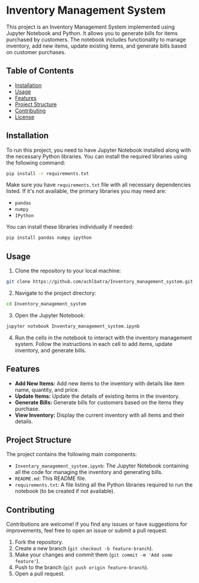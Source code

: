 
# Inventory Management System

This project is an Inventory Management System implemented using Jupyter Notebook and Python. It allows you to generate bills for items purchased by customers. The notebook includes functionality to manage inventory, add new items, update existing items, and generate bills based on customer purchases.

## Table of Contents

- [Installation](#installation)
- [Usage](#usage)
- [Features](#features)
- [Project Structure](#project-structure)
- [Contributing](#contributing)
- [License](#license)

## Installation

To run this project, you need to have Jupyter Notebook installed along with the necessary Python libraries. You can install the required libraries using the following command:

```bash
pip install -r requirements.txt
```

Make sure you have `requirements.txt` file with all necessary dependencies listed. If it's not available, the primary libraries you may need are:

- `pandas`
- `numpy`
- `IPython`

You can install these libraries individually if needed:

```bash
pip install pandas numpy ipython
```

## Usage

1. Clone the repository to your local machine:

```bash
git clone https://github.com/achlbatra/Inventory_management_system.git
```

2. Navigate to the project directory:

```bash
cd Inventory_management_system
```

3. Open the Jupyter Notebook:

```bash
jupyter notebook Inventary_management_system.ipynb
```

4. Run the cells in the notebook to interact with the inventory management system. Follow the instructions in each cell to add items, update inventory, and generate bills.

## Features

- **Add New Items:** Add new items to the inventory with details like item name, quantity, and price.
- **Update Items:** Update the details of existing items in the inventory.
- **Generate Bills:** Generate bills for customers based on the items they purchase.
- **View Inventory:** Display the current inventory with all items and their details.

## Project Structure

The project contains the following main components:

- `Inventary_management_system.ipynb`: The Jupyter Notebook containing all the code for managing the inventory and generating bills.
- `README.md`: This README file.
- `requirements.txt`: A file listing all the Python libraries required to run the notebook (to be created if not available).

## Contributing

Contributions are welcome! If you find any issues or have suggestions for improvements, feel free to open an issue or submit a pull request.

1. Fork the repository.
2. Create a new branch (`git checkout -b feature-branch`).
3. Make your changes and commit them (`git commit -m 'Add some feature'`).
4. Push to the branch (`git push origin feature-branch`).
5. Open a pull request.

